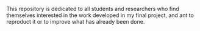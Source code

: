 This repository is dedicated to all students and researchers who find themselves interested in the work developed in my final project, and ant to reproduct it or to improve what has already been done.
